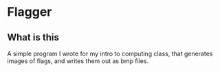 # Flagger

## What is this

A simple program I wrote for my intro to computing class, that generates images of flags, and writes them out as bmp files.
